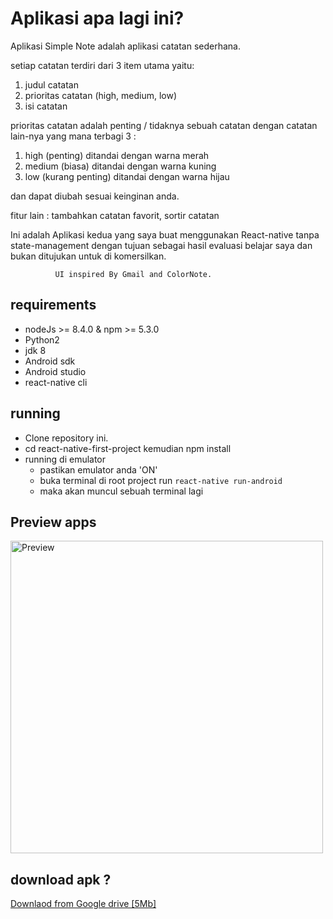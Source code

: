 # Aplikasi apa lagi ini?
Aplikasi Simple Note adalah aplikasi catatan sederhana.

setiap catatan terdiri dari 3 item utama yaitu:
 <ol>
     <li>judul catatan</li>
     <li>prioritas catatan (high, medium, low)</li>
     <li>isi catatan</li>
  </ol>

prioritas catatan adalah penting / tidaknya sebuah catatan dengan catatan lain-nya yang mana terbagi 3 :
     <ol>
          <li>high (penting) ditandai dengan warna merah</li>
          <li>medium (biasa) ditandai dengan warna kuning</li>
          <li>low (kurang penting) ditandai dengan warna hijau</li>
     </ol>
 dan dapat diubah sesuai keinginan anda.

fitur lain : tambahkan catatan favorit, sortir catatan

Ini adalah Aplikasi kedua yang saya buat menggunakan React-native tanpa state-management dengan tujuan sebagai hasil evaluasi belajar saya dan bukan ditujukan untuk di komersilkan.

              UI inspired By Gmail and ColorNote.
              
  ## requirements

 * nodeJs >= 8.4.0 & npm >= 5.3.0
 * Python2
 * jdk 8
 * Android sdk
 * Android studio
 * react-native cli

## running
 * Clone repository ini.
 * cd react-native-first-project kemudian npm install
 * running di emulator
      * pastikan emulator anda 'ON'
      * buka terminal di root project run `react-native run-android`
      * maka akan muncul sebuah terminal lagi
 

 ## Preview apps
 <img src="https://firebasestorage.googleapis.com/v0/b/ionic2-1afad.appspot.com/o/react-native-simple-note.gif?alt=media&token=992fa0a9-3c7c-4ea9-b8a6-8c0201b9b94d" alt="Preview" height=500>


 ## download apk ?
<a href="https://drive.google.com/open?id=1HoEnh5ZtwshJjspN0BOo7_4t6QtXifiR" target="_blank">Downlaod from Google drive [5Mb]</a>
